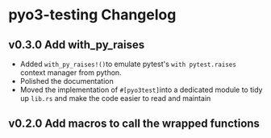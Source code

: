 # pyo3-testing Changelog

## v0.3.0 Add with_py_raises

- Added `with_py_raises!()`to emulate pytest's `with pytest.raises` context manager from python.
- Polished the documentation
- Moved the implementation of `#[pyo3test]`into a dedicated module to tidy up `lib.rs` and make the code easier to read and maintain

## v0.2.0 Add macros to call the wrapped functions
